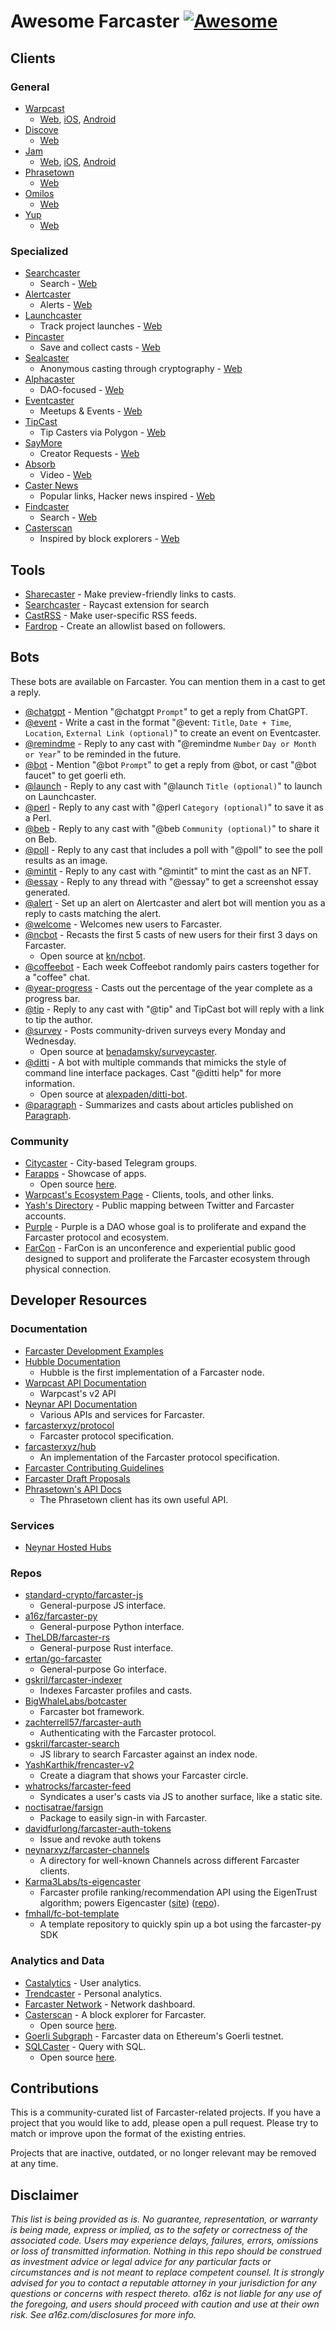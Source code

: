 # Awesome Farcaster [![Awesome](https://awesome.re/badge.svg)](https://awesome.re)

## Clients

### General

- [Warpcast](https://warpcast.com/)
  - [Web](https://warpcast.com/), [iOS](https://apps.apple.com/us/app/farcaster/id1600555445), [Android](https://play.google.com/store/apps/details?id=com.farcaster.mobile)
- [Discove](https://discove.xyz)
  - [Web](https://discove.xyz)
- [Jam](https://jam.so/)
  - [Web](https://jam.so/), [iOS](https://testflight.apple.com/join/cFmPd1r8), [Android](https://play.google.com/store/apps/details?id=xyz.purple)
- [Phrasetown](https://phrasetown.com/)
  - [Web](https://phrasetown.com/)
- [Omilos](https://omilos.xyz)
  - [Web](https://omilos.xyz)
- [Yup](https://yup.io/)
  - [Web](https://app.yup.io/feed/farcaster)

### Specialized

- [Searchcaster](https://searchcaster.xyz/)
  - Search - [Web](https://searchcaster.xyz/)
- [Alertcaster](https://alertcaster.xyz)
  - Alerts - [Web](https://alertcaster.xyz)
- [Launchcaster](https://launchcaster.xyz)
  - Track project launches - [Web](https://launchcaster.xyz)
- [Pincaster](https://pincaster.xyz)
  - Save and collect casts - [Web](https://pincaster.xyz)
- [Sealcaster](https://sealcaster.xyz)
  - Anonymous casting through cryptography - [Web](https://sealcaster.xyz)
- [Alphacaster](https://alphacaster.xyz)
  - DAO-focused - [Web](https://alphacaster.xyz)
- [Eventcaster](https://eventcaster.xyz)
  - Meetups & Events - [Web](https://eventcaster.xyz)
- [TipCast](https://tipcast.xyz)
  - Tip Casters via Polygon - [Web](https://tipcast.xyz)
- [SayMore](https://saymore.tv/)
  - Creator Requests - [Web](https://saymore.tv/)
- [Absorb](https://www.getabsorb.com)
  - Video - [Web](https://www.getabsorb.com)
- [Caster News](https://casternews.xyz)
  - Popular links, Hacker news inspired - [Web](https://casternews.xyz)
- [Findcaster](https://www.findcaster.com)
  - Search - [Web](https://www.findcaster.com)
- [Casterscan](https://casterscan.com/)
  - Inspired by block explorers - [Web](https://casterscan.com/)

## Tools

- [Sharecaster](https://sharecaster.xyz/) - Make preview-friendly links to casts.
- [Searchcaster](https://raycast.com/gregskril/searchcaster) - Raycast extension for search
- [CastRSS](https://castrss.xyz) - Make user-specific RSS feeds.
- [Fardrop](https://fardrop.xyz) - Create an allowlist based on followers.

## Bots

These bots are available on Farcaster. You can mention them in a cast to get a reply.

- [@chatgpt](https://fcast.me/chatgpt) - Mention "@chatgpt `Prompt`" to get a reply from ChatGPT.
- [@event](https://fcast.me/event) - Write a cast in the format "@event: `Title`, `Date + Time`, `Location`, `External Link (optional)`" to create an event on Eventcaster.
- [@remindme](https://fcast.me/remindme) - Reply to any cast with "@remindme `Number` `Day or Month or Year`" to be reminded in the future.
- [@bot](https://fcast.me/bot) - Mention "@bot `Prompt`" to get a reply from @bot, or cast "@bot faucet" to get goerli eth.
- [@launch](https://fcast.me/launch) - Reply to any cast with "@launch `Title (optional)`" to launch on Launchcaster.
- [@perl](https://fcast.me/perl) - Reply to any cast with "@perl `Category (optional)`" to save it as a Perl.
- [@beb](https://fcast.me/beb) - Reply to any cast with "@beb `Community (optional)`" to share it on Beb.
- [@poll](https://fcast.me/poll) - Reply to any cast that includes a poll with "@poll" to see the poll results as an image.
- [@mintit](https://fcast.me/mintit) - Reply to any cast with "@mintit" to mint the cast as an NFT.
- [@essay](https://fcast.me/essay) - Reply to any thread with "@essay" to get a screenshot essay generated.
- [@alert](https://fcast.me/alert) - Set up an alert on Alertcaster and alert bot will mention you as a reply to casts matching the alert.
- [@welcome](https://fcast.me/welcome) - Welcomes new users to Farcaster.
- [@ncbot](https://fcast.me/ncbot) - Recasts the first 5 casts of new users for their first 3 days on Farcaster.
  - Open source at [kn/ncbot](https://github.com/kn/ncbot).
- [@coffeebot](https://fcast.me/coffeebot) - Each week Coffeebot randomly pairs casters together for a "coffee" chat.
- [@year-progress](https://fcast.me/year-progress) - Casts out the percentage of the year complete as a progress bar.
- [@tip](https://fcast.me/tip) - Reply to any cast with "@tip" and TipCast bot will reply with a link to tip the author.
- [@survey](https://fcast.me/survey) - Posts community-driven surveys every Monday and Wednesday.
  - Open source at [benadamsky/surveycaster](https://github.com/benadamsky/surveycaster).
- [@ditti](https://fcast.me/ditti) - A bot with multiple commands that mimicks the style of command line interface packages. Cast "@ditti help" for more information.
  - Open source at [alexpaden/ditti-bot](https://github.com/alexpaden/ditti-bot).
- [@paragraph](https://fcast.me/paragraph) - Summarizes and casts about articles published on [Paragraph](https://paragraph.xyz).

### Community

- [Citycaster](https://citycaster.xyz) - City-based Telegram groups.
- [Farapps](https://farapps.farcase.xyz) - Showcase of apps.
  - Open source [here](https://github.com/farcase/farapps).
- [Warpcast's Ecosystem Page](https://www.farcaster.xyz/ecosystem) - Clients, tools, and other links.
- [Yash's Directory](https://directory.yashkarthik.xyz/) - Public mapping between Twitter and Farcaster accounts.
- [Purple](https://purple.construction/) - Purple is a DAO whose goal is to proliferate and expand the Farcaster protocol and ecosystem.
- [FarCon](https://farcon.xyz/) - FarCon is an unconference and experiential public good designed to support and proliferate the Farcaster ecosystem through physical connection.

## Developer Resources

### Documentation

- [Farcaster Development Examples](https://www.farcaster.xyz/developers/examples.html)
- [Hubble Documentation](https://www.thehubble.xyz)
  - Hubble is the first implementation of a Farcaster node.
- [Warpcast API Documentation](http://api.warpcast.com/docs)
  - Warpcast's v2 API
- [Neynar API Documentation](https://docs.neynar.com)
  - Various APIs and services for Farcaster.
- [farcasterxyz/protocol](https://github.com/farcasterxyz/protocol)
  - Farcaster protocol specification.
- [farcasterxyz/hub](https://github.com/farcasterxyz/hub-monorepo)
  - An implementation of the Farcaster protocol specification.
- [Farcaster Contributing Guidelines](https://github.com/farcasterxyz/hub/blob/main/CONTRIBUTING.md)
- [Farcaster Draft Proposals](https://hackmd.io/@farcasterxyz)
- [Phrasetown's API Docs](https://productive-feet-714.notion.site/Phrasetown-API-Docs-80d46ed343c6453382e46fb58214263a)
  - The Phrasetown client has its own useful API.

### Services
- [Neynar Hosted Hubs](https://hubs.neynar.com)

### Repos

- [standard-crypto/farcaster-js](https://github.com/standard-crypto/farcaster-js)
  - General-purpose JS interface.
- [a16z/farcaster-py](https://github.com/a16z/farcaster-py)
  - General-purpose Python interface.
- [TheLDB/farcaster-rs](https://github.com/TheLDB/farcaster-rs)
  - General-purpose Rust interface.
- [ertan/go-farcaster](https://github.com/ertan/go-farcaster)
  - General-purpose Go interface.
- [gskril/farcaster-indexer](https://github.com/gskril/farcaster-indexer)
  - Indexes Farcaster profiles and casts.
- [BigWhaleLabs/botcaster](https://github.com/BigWhaleLabs/botcaster/)
  - Farcaster bot framework.
- [zachterrell57/farcaster-auth](https://github.com/zachterrell57/farcaster-auth)
  - Authenticating with the Farcaster protocol.
- [gskril/farcaster-search](https://github.com/gskril/farcaster-search)
  - JS library to search Farcaster against an index node.
- [YashKarthik/frencaster-v2](https://github.com/YashKarthik/frencaster-v2)
  - Create a diagram that shows your Farcaster circle.
- [whatrocks/farcaster-feed](https://github.com/whatrocks/farcaster-feed)
  - Syndicates a user's casts via JS to another surface, like a static site.
- [noctisatrae/farsign](https://github.com/noctisatrae/farsign)
  - Package to easily sign-in with Farcaster.
- [davidfurlong/farcaster-auth-tokens](https://github.com/davidfurlong/farcaster-auth-tokens)
  - Issue and revoke auth tokens
- [neynarxyz/farcaster-channels](https://github.com/neynarxyz/farcaster-channels)
  - A directory for well-known Channels across different Farcaster clients.
- [Karma3Labs/ts-eigencaster](https://github.com/Karma3Labs/ts-eigencaster)
  - Farcaster profile ranking/recommendation API using the EigenTrust algorithm; powers Eigencaster ([site](https://eigencaster.k3l.io/)) ([repo](https://github.com/Karma3Labs/eigencaster)).
- [fmhall/fc-bot-template](https://github.com/fmhall/fc-bot-template)
  - A template repository to quickly spin up a bot using the farcaster-py SDK

### Analytics and Data

- [Castalytics](https://castalytics.farcase.xyz) - User analytics.
- [Trendcaster](https://www.trendcaster.xyz) - Personal analytics.
- [Farcaster Network](https://farcaster.network) - Network dashboard.
- [Casterscan](https://casterscan.com) - A block explorer for Farcaster.
  - Open source [here](https://github.com/dylsteck/casterscan).
- [Goerli Subgraph](https://thegraph.com/hosted-service/subgraph/0xsarvesh/farcaster-goerli) - Farcaster data on Ethereum's Goerli testnet.
- [SQLCaster](https://sqlcaster.xyz) - Query with SQL.
  - Open source [here](https://github.com/shrimalmadhur/trendcaster).

## Contributions

This is a community-curated list of Farcaster-related projects. If you have a project that you would like to add, please open a pull request. Please try to match or improve upon the format of the existing entries.

Projects that are inactive, outdated, or no longer relevant may be removed at any time.

## Disclaimer

_This list is being provided as is. No guarantee, representation, or warranty is being made, express or implied, as to the safety or correctness of the associated code. Users may experience delays, failures, errors, omissions or loss of transmitted information. Nothing in this repo should be construed as investment advice or legal advice for any particular facts or circumstances and is not meant to replace competent counsel. It is strongly advised for you to contact a reputable attorney in your jurisdiction for any questions or concerns with respect thereto. a16z is not liable for any use of the foregoing, and users should proceed with caution and use at their own risk. See a16z.com/disclosures for more info._
